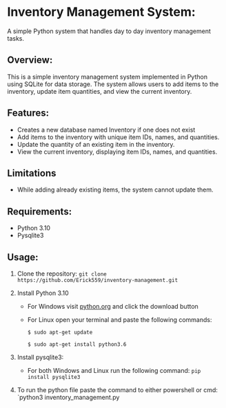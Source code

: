 # Inventory Management System:
A simple Python system that handles day to day inventory management tasks.

## Overview:
This is a simple inventory management system implemented in Python using SQLite for data storage. 
The system allows users to add items to the inventory, update item quantities, and view the current inventory.

## Features:
- Creates a new database named Inventory if one does not exist
- Add items to the inventory with unique item IDs, names, and quantities.
- Update the quantity of an existing item in the inventory.
- View the current inventory, displaying item IDs, names, and quantities.

## Limitations
- While adding already existing items, the system cannot update them.

## Requirements:
- Python 3.10
- Pysqlite3

## Usage:
1. Clone the repository: `git clone https://github.com/Erick559/inventory-management.git`
   
2. Install Python 3.10
    - For Windows visit [python.org](python.org)  and click the download button
   
    - For Linux open your terminal and paste the following commands:
   
      `$ sudo apt-get update`
   
      `$ sudo apt-get install python3.6`

3. Install pysqlite3:
   - For both Windows and Linux run the following command:
     `pip install pysqlite3`

4. To run the python file paste the command to either powershell or cmd:
   `python3 inventory_management.py



